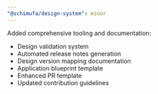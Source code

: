 ```yaml
---
"@schimufa/design-system": minor
---
```


Added comprehensive tooling and documentation:
- Design validation system
- Automated release notes generation
- Design version mapping documentation
- Application blueprint template
- Enhanced PR template
- Updated contribution guidelines 